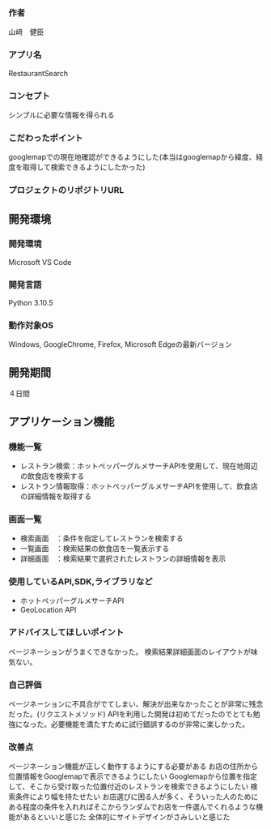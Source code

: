 ### 作者
山﨑　健臣

### アプリ名
RestaurantSearch

### コンセプト
シンプルに必要な情報を得られる

### こだわったポイント
googlemapでの現在地確認ができるようにした(本当はgooglemapから緯度、経度を取得して検索できるようにしたかった)

### プロジェクトのリポジトリURL


## 開発環境
### 開発環境
Microsoft VS Code

### 開発言語
Python 3.10.5

### 動作対象OS
Windows, GoogleChrome, Firefox, Microsoft Edgeの最新バージョン

## 開発期間
４日間

## アプリケーション機能
### 機能一覧
- レストラン検索：ホットペッパーグルメサーチAPIを使用して、現在地周辺の飲食店を検索する
- レストラン情報取得：ホットペッパーグルメサーチAPIを使用して、飲食店の詳細情報を取得する

### 画面一覧
- 検索画面　：条件を指定してレストランを検索する
- 一覧画面　：検索結果の飲食店を一覧表示する
- 詳細画面　：検索結果で選択されたレストランの詳細情報を表示

### 使用しているAPI,SDK,ライブラリなど
- ホットペッパーグルメサーチAPI
- GeoLocation API

### アドバイスしてほしいポイント
ページネーションがうまくできなかった。
検索結果詳細画面のレイアウトが味気ない。

### 自己評価
ページネーションに不具合がでてしまい、解決が出来なかったことが非常に残念だった。(リクエストメソッド)
APIを利用した開発は初めてだったのでとても勉強になった。必要機能を満たすために試行錯誤するのが非常に楽しかった。

### 改善点
ページネーション機能が正しく動作するようにする必要がある
お店の住所から位置情報をGooglemapで表示できるようにしたい
Googlemapから位置を指定して、そこから受け取った位置付近のレストランを検索できるようにしたい
検索条件により幅を持たせたい
お店選びに困る人が多く、そういった人のためにある程度の条件を入れればそこからランダムでお店を一件選んでくれるような機能があるといいと感じた
全体的にサイトデザインがさみしいと感じた

